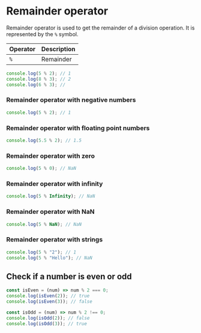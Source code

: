 # Remainder operator

Remainder operator is used to get the remainder of a division operation. It is represented by the `%` symbol.

| Operator | Description |
| -------- | ----------- |
| `%`      | Remainder   |

```js
console.log(5 % 2); // 1
console.log(8 % 3); // 2
console.log(6 % 3); //
```

### Remainder operator with negative numbers

```js
console.log(5 % 2); // 1
```

### Remainder operator with floating point numbers

```js
console.log(5.5 % 2); // 1.5
```

### Remainder operator with zero

```js
console.log(5 % 0); // NaN
```

### Remainder operator with infinity

```js
console.log(5 % Infinity); // NaN
```

### Remainder operator with NaN

```js
console.log(5 % NaN); // NaN
```

### Remainder operator with strings

```js
console.log(5 % "2"); // 1
console.log(5 % "Hello"); // NaN
```

## Check if a number is even or odd

```js
const isEven = (num) => num % 2 === 0;
console.log(isEven(2)); // true
console.log(isEven(3)); // false

const isOdd = (num) => num % 2 !== 0;
console.log(isOdd(2)); // false
console.log(isOdd(3)); // true
```
